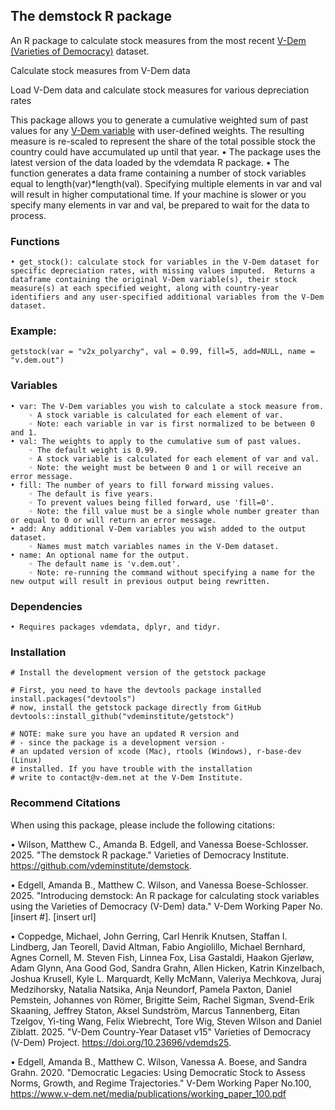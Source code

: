 ## The demstock R package ##

An R package to calculate stock measures from the most recent [V-Dem (Varieties of Democracy)](https://www.v-dem.net/vdemds.html) dataset. 

Calculate stock measures from V-Dem data

Load V-Dem data and calculate stock measures for various depreciation rates

This package allows you to generate a cumulative weighted sum of past values for any [V-Dem variable](https://v-dem.net/documents/55/codebook.pdf) with user-defined weights. The resulting measure is re-scaled to represent the share of the total possible stock the country could have accumulated up until that year. 
    • The package uses the latest version of the data loaded by the vdemdata R package.
    • The function generates a data frame containing a number of stock variables equal to length(var)*length(val). Specifying multiple elements in var and val will result in higher computational time. If your machine is slower or you specify many elements in var and val, be prepared to wait for the data to process.

### Functions ###
    • get_stock(): calculate stock for variables in the V-Dem dataset for specific depreciation rates, with missing values imputed.  Returns a dataframe containing the original V-Dem variable(s), their stock measure(s) at each specified weight, along with country-year identifiers and any user-specified additional variables from the V-Dem dataset.

### Example: ###
``` 
getstock(var = "v2x_polyarchy", val = 0.99, fill=5, add=NULL, name = "v.dem.out") 
```

### Variables ###
    • var: The V-Dem variables you wish to calculate a stock measure from. 
        ◦ A stock variable is calculated for each element of var.
        ◦ Note: each variable in var is first normalized to be between 0 and 1.
    • val: The weights to apply to the cumulative sum of past values. 
        ◦ The default weight is 0.99. 
        ◦ A stock variable is calculated for each element of var and val.
        ◦ Note: the weight must be between 0 and 1 or will receive an error message.
    • fill: The number of years to fill forward missing values. 
        ◦ The default is five years.
        ◦ To prevent values being filled forward, use 'fill=0'.
        ◦ Note: the fill value must be a single whole number greater than or equal to 0 or will return an error message.
    • add: Any additional V-Dem variables you wish added to the output dataset. 
        ◦ Names must match variables names in the V-Dem dataset.
    • name: An optional name for the output. 
        ◦ The default name is 'v.dem.out'.
        ◦ Note: re-running the command without specifying a name for the new output will result in previous output being rewritten. 

### Dependencies ###
    • Requires packages vdemdata, dplyr, and tidyr. 

### Installation ###
```
# Install the development version of the getstock package 

# First, you need to have the devtools package installed
install.packages("devtools")
# now, install the getstock package directly from GitHub
devtools::install_github("vdeminstitute/getstock")

# NOTE: make sure you have an updated R version and
# - since the package is a development version - 
# an updated version of xcode (Mac), rtools (Windows), r-base-dev (Linux)
# installed. If you have trouble with the installation 
# write to contact@v-dem.net at the V-Dem Institute.
```

### Recommend Citations ###

When using this package, please include the following citations: 

• Wilson, Matthew C., Amanda B. Edgell, and Vanessa Boese-Schlosser. 2025. "The demstock R package." Varieties of Democracy Institute. https://github.com/vdeminstitute/demstock. 

• Edgell, Amanda B., Matthew C. Wilson, and Vanessa Boese-Schlosser. 2025. "Introducing demstock: An R package for calculating stock variables using the Varieties of Democracy (V-Dem) data." V-Dem Working Paper No. [insert #]. [insert url]

• Coppedge, Michael, John Gerring, Carl Henrik Knutsen, Staffan I. Lindberg, Jan Teorell, David Altman, Fabio Angiolillo, Michael Bernhard, Agnes Cornell, M. Steven Fish, Linnea Fox, Lisa Gastaldi, Haakon Gjerløw, Adam Glynn, Ana Good God, Sandra Grahn, Allen Hicken, Katrin Kinzelbach, Joshua Krusell, Kyle L. Marquardt, Kelly McMann, Valeriya Mechkova, Juraj Medzihorsky, Natalia Natsika, Anja Neundorf, Pamela Paxton, Daniel Pemstein, Johannes von Römer, Brigitte Seim, Rachel Sigman, Svend-Erik Skaaning, Jeffrey Staton, Aksel Sundström, Marcus Tannenberg, Eitan Tzelgov, Yi-ting Wang, Felix Wiebrecht, Tore Wig, Steven Wilson and Daniel Ziblatt. 2025. "V-Dem Country-Year Dataset v15" Varieties of Democracy (V-Dem) Project. https://doi.org/10.23696/vdemds25.

• Edgell, Amanda B., Matthew C. Wilson, Vanessa A. Boese, and Sandra Grahn. 2020. "Democratic Legacies: Using Democratic Stock to Assess Norms, Growth, and Regime Trajectories." V-Dem Working Paper No.100, https://www.v-dem.net/media/publications/working_paper_100.pdf
